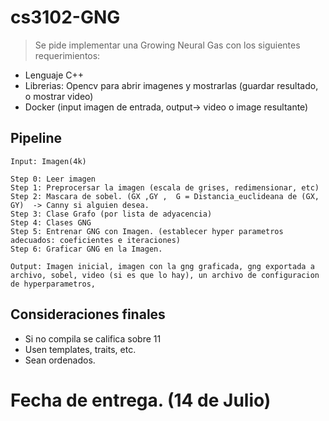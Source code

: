 # cs3102-GNG

> Se pide implementar una Growing Neural Gas con los siguientes requerimientos:
- Lenguaje C++ 
- Librerias: Opencv para abrir imagenes y mostrarlas (guardar resultado, o mostrar video) 
- Docker (input imagen de entrada, output-> video o image resultante) 

## Pipeline

```
Input: Imagen(4k)

Step 0: Leer imagen 
Step 1: Preprocersar la imagen (escala de grises, redimensionar, etc) 
Step 2: Mascara de sobel. (GX ,GY ,  G = Distancia_euclideana de (GX, GY)  -> Canny si alguien desea. 
Step 3: Clase Grafo (por lista de adyacencia) 
Step 4: Clases GNG
Step 5: Entrenar GNG con Imagen. (establecer hyper parametros adecuados: coeficientes e iteraciones) 
Step 6: Graficar GNG en la Imagen. 

Output: Imagen inicial, imagen con la gng graficada, gng exportada a archivo, sobel, video (si es que lo hay), un archivo de configuracion de hyperparametros, 
```

## Consideraciones finales
- Si no compila se califica sobre 11
- Usen templates, traits, etc.
- Sean ordenados. 

# Fecha de entrega. (14 de Julio) 
